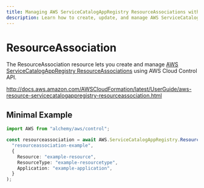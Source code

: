 ```yaml
---
title: Managing AWS ServiceCatalogAppRegistry ResourceAssociations with Alchemy
description: Learn how to create, update, and manage AWS ServiceCatalogAppRegistry ResourceAssociations using Alchemy Cloud Control.
---
```


# ResourceAssociation

The ResourceAssociation resource lets you create and manage [AWS ServiceCatalogAppRegistry ResourceAssociations](https://docs.aws.amazon.com/servicecatalogappregistry/latest/userguide/) using AWS Cloud Control API.

http://docs.aws.amazon.com/AWSCloudFormation/latest/UserGuide/aws-resource-servicecatalogappregistry-resourceassociation.html

## Minimal Example

```ts
import AWS from "alchemy/aws/control";

const resourceassociation = await AWS.ServiceCatalogAppRegistry.ResourceAssociation(
  "resourceassociation-example",
  {
    Resource: "example-resource",
    ResourceType: "example-resourcetype",
    Application: "example-application",
  }
);
```

